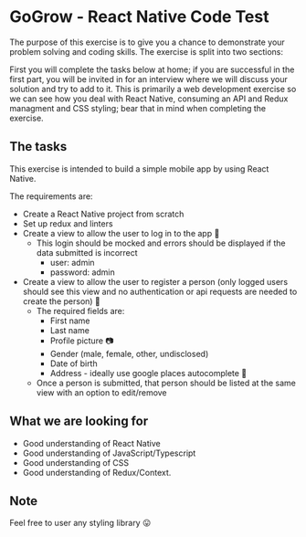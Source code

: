# GoGrow - React Native Code Test

The purpose of this exercise is to give you a chance to demonstrate your
problem solving and coding skills. The exercise is split into two sections:

First you will complete the tasks below at home; if you are successful in the
first part, you will be invited in for an interview where we will discuss your
solution and try to add to it. This is primarily a web development exercise so we
can see how you deal with React Native, consuming an API and Redux managment and CSS styling; bear that in
mind when completing the exercise.


## The tasks
This exercise is intended to build a simple mobile app by using React Native.

The requirements are: 

* Create a React Native project from scratch
* Set up redux and linters
* Create a view to allow the user to log in to the app 🔐
  * This login should be mocked and errors should be displayed if the data submitted is incorrect
    * user: admin
    * password: admin
* Create a view to allow the user to register a person (only logged users should see this view and no authentication or api requests are needed to create the person) 📝
  * The required fields are: 
    * First name
    * Last name
    * Profile picture 📷
    * Gender (male, female, other, undisclosed)
    * Date of birth
    * Address - ideally use google places autocomplete 🧭
  * Once a person is submitted, that person should be listed at the same view with an option to edit/remove

## What we are looking for

* Good understanding of React Native
* Good understanding of JavaScript/Typescript
* Good understanding of CSS
* Good understanding of Redux/Context.

## Note 

Feel free to user any styling library 😛